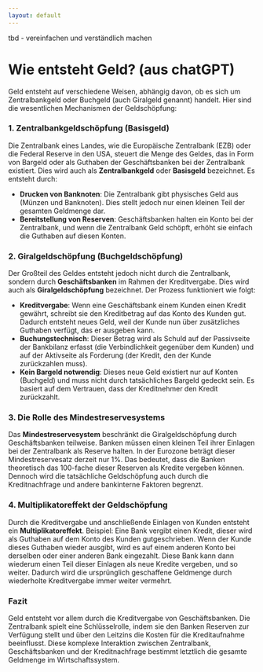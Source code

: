 ```yaml
---
layout: default
---
```


tbd - vereinfachen und verständlich machen

# Wie entsteht Geld? (aus chatGPT)

Geld entsteht auf verschiedene Weisen, abhängig davon, ob es sich um Zentralbankgeld oder Buchgeld (auch Giralgeld genannt) handelt. Hier sind die wesentlichen Mechanismen der Geldschöpfung:

### 1. **Zentralbankgeldschöpfung (Basisgeld)**
Die Zentralbank eines Landes, wie die Europäische Zentralbank (EZB) oder die Federal Reserve in den USA, steuert die Menge des Geldes, das in Form von Bargeld oder als Guthaben der Geschäftsbanken bei der Zentralbank existiert. Dies wird auch als **Zentralbankgeld** oder **Basisgeld** bezeichnet. Es entsteht durch:

- **Drucken von Banknoten**: Die Zentralbank gibt physisches Geld aus (Münzen und Banknoten). Dies stellt jedoch nur einen kleinen Teil der gesamten Geldmenge dar.
- **Bereitstellung von Reserven**: Geschäftsbanken halten ein Konto bei der Zentralbank, und wenn die Zentralbank Geld schöpft, erhöht sie einfach die Guthaben auf diesen Konten.

### 2. **Giralgeldschöpfung (Buchgeldschöpfung)**
Der Großteil des Geldes entsteht jedoch nicht durch die Zentralbank, sondern durch **Geschäftsbanken** im Rahmen der Kreditvergabe. Dies wird auch als **Giralgeldschöpfung** bezeichnet. Der Prozess funktioniert wie folgt:

- **Kreditvergabe**: Wenn eine Geschäftsbank einem Kunden einen Kredit gewährt, schreibt sie den Kreditbetrag auf das Konto des Kunden gut. Dadurch entsteht neues Geld, weil der Kunde nun über zusätzliches Guthaben verfügt, das er ausgeben kann.
- **Buchungstechnisch**: Dieser Betrag wird als Schuld auf der Passivseite der Bankbilanz erfasst (die Verbindlichkeit gegenüber dem Kunden) und auf der Aktivseite als Forderung (der Kredit, den der Kunde zurückzahlen muss).
- **Kein Bargeld notwendig**: Dieses neue Geld existiert nur auf Konten (Buchgeld) und muss nicht durch tatsächliches Bargeld gedeckt sein. Es basiert auf dem Vertrauen, dass der Kreditnehmer den Kredit zurückzahlt.

### 3. **Die Rolle des Mindestreservesystems**
Das **Mindestreservesystem** beschränkt die Giralgeldschöpfung durch Geschäftsbanken teilweise. Banken müssen einen kleinen Teil ihrer Einlagen bei der Zentralbank als Reserve halten. In der Eurozone beträgt dieser Mindestreservesatz derzeit nur 1%. Das bedeutet, dass die Banken theoretisch das 100-fache dieser Reserven als Kredite vergeben können. Dennoch wird die tatsächliche Geldschöpfung auch durch die Kreditnachfrage und andere bankinterne Faktoren begrenzt.

### 4. **Multiplikatoreffekt der Geldschöpfung**
Durch die Kreditvergabe und anschließende Einlagen von Kunden entsteht ein **Multiplikatoreffekt**. Beispiel: Eine Bank vergibt einen Kredit, dieser wird als Guthaben auf dem Konto des Kunden gutgeschrieben. Wenn der Kunde dieses Guthaben wieder ausgibt, wird es auf einem anderen Konto bei derselben oder einer anderen Bank eingezahlt. Diese Bank kann dann wiederum einen Teil dieser Einlagen als neue Kredite vergeben, und so weiter. Dadurch wird die ursprünglich geschaffene Geldmenge durch wiederholte Kreditvergabe immer weiter vermehrt.

### Fazit
Geld entsteht vor allem durch die Kreditvergabe von Geschäftsbanken. Die Zentralbank spielt eine Schlüsselrolle, indem sie den Banken Reserven zur Verfügung stellt und über den Leitzins die Kosten für die Kreditaufnahme beeinflusst. Diese komplexe Interaktion zwischen Zentralbank, Geschäftsbanken und der Kreditnachfrage bestimmt letztlich die gesamte Geldmenge im Wirtschaftssystem.